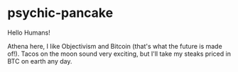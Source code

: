 # psychic-pancake

Hello Humans!

Athena here, I like Objectivism and Bitcoin (that's what the future is made of!).
Tacos on the moon sound very exciting, but I'll take my steaks priced in BTC on earth any day.
